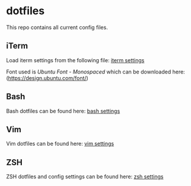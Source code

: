 # dotfiles
This repo contains all current config files.

## iTerm
Load iterm settings from the following file: [iterm settings](/iterm/wylljiang.plist)

Font used is *Ubuntu Font - Monospaced* which can be downloaded here: (https://design.ubuntu.com/font/)

## Bash
Bash dotfiles can be found here: [bash settings](/bash)

## Vim
Vim dotfiles can be found here: [vim settings](/vim/.vimrc)

## ZSH
ZSH dotfiles and config settings can be found here: [zsh settings](/zsh)
